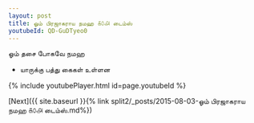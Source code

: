 ```yaml
---
layout: post
title: ஓம் பிரஜாகராய நமஹ ௧௦௮ டைம்ஸ்
youtubeId: QD-GuDTyeo0
---
```

 
 
 ஓம் தசை போகவே நமஹ  
 
 -  யாருக்கு பத்து கைகள் உள்ளன 
 
  
 
  
 
 
 
 
 
 


{% include youtubePlayer.html id=page.youtubeId %}
 
[Next]({{ site.baseurl }}{% link  split2/_posts/2015-08-03-ஓம் பிரஜாகராய நமஹ ௧௦௮ டைம்ஸ்.md%})
 

